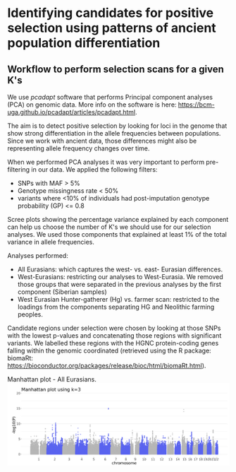 
# Identifying candidates for positive selection using patterns of ancient population differentiation

## Workflow to perform selection scans for a given K's

We use *pcadapt* software that performs Principal component analyses (PCA) on genomic data. More info on the software is here: https://bcm-uga.github.io/pcadapt/articles/pcadapt.html.  

The aim is to detect positive selection by looking for loci in the genome that show strong differentiation in the allele frequencies between populations. Since we work with ancient data, those differences might also be representing allele frequency changes over time. 

When we performed PCA analyses it was very important to perform pre-filtering in our data. We applied the following filters:
- SNPs with MAF > 5%
- Genotype missingness rate < 50%
- variants where <10% of individuals had post-imputation genotype probability (GP) <= 0.8

Scree plots showing the percentage variance explained by each component can help us choose the number of K's we should use for our selection analyses. We used those components that explained at least 1% of the total variance in allele frequencies. 

Analyses performed:
- All Eurasians: which captures the west- vs. east- Eurasian differences.
- West-Eurasians: restricting our analyses to West-Eurasia. We removed those groups that were separated in the previous analyses by the first component (Siberian samples)
- West Eurasian Hunter-gatherer (Hg) vs. farmer scan: restricted to the loadings from the components separating HG and Neolithic farming peoples.

Candidate regions under selection were chosen by looking at those SNPs with the lowest p-values and concatenating those regions with significant variants. We labelled these regions with the HGNC protein-coding genes falling within the genomic coordinated (retrieved using the R package: biomaRt: https://bioconductor.org/packages/release/bioc/html/biomaRt.html).

Manhattan plot - All Eurasians. 
![manhattan](man.png)

